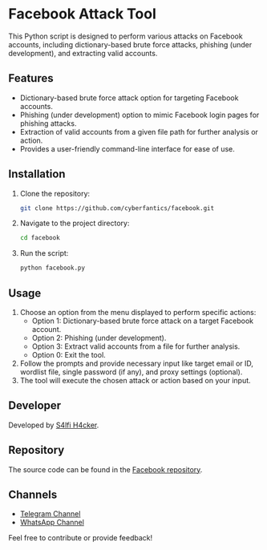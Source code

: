 # Facebook Attack Tool

This Python script is designed to perform various attacks on Facebook accounts, including dictionary-based brute force attacks, phishing (under development), and extracting valid accounts.

## Features

- Dictionary-based brute force attack option for targeting Facebook accounts.
- Phishing (under development) option to mimic Facebook login pages for phishing attacks.
- Extraction of valid accounts from a given file path for further analysis or action.
- Provides a user-friendly command-line interface for ease of use.

## Installation

1. Clone the repository:
    ```bash
    git clone https://github.com/cyberfantics/facebook.git
    ```
2. Navigate to the project directory:
    ```bash
    cd facebook
    ```
3. Run the script:
    ```bash
    python facebook.py
    ```

## Usage

1. Choose an option from the menu displayed to perform specific actions:
   - Option 1: Dictionary-based brute force attack on a target Facebook account.
   - Option 2: Phishing (under development).
   - Option 3: Extract valid accounts from a file for further analysis.
   - Option 0: Exit the tool.
2. Follow the prompts and provide necessary input like target email or ID, wordlist file, single password (if any), and proxy settings (optional).
3. The tool will execute the chosen attack or action based on your input.

## Developer

Developed by [S4lfi H4cker](https://github.com/cyberfantics).

## Repository

The source code can be found in the [Facebook repository](https://github.com/cyberfantics/facebook).

## Channels

- [Telegram Channel](https://t.me/cyberfantics)
- [WhatsApp Channel](https://whatsapp.com/channel/0029VaFE5Dv5Ejy2MaydYm3Z)

Feel free to contribute or provide feedback!
